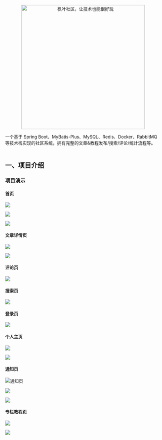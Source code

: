 <p align="center">
    <img src="https://github.com/jyz25/ketan/blob/master/img/%E6%9E%AB%E5%8F%B6%E7%A4%BE%E5%8C%BA.png?raw=true" alt="枫叶社区，让技术也能很好玩" width="400">
</p>

一个基于 Spring Boot、MyBatis-Plus、MySQL、Redis、Docker、RabbitMQ 等技术栈实现的社区系统，拥有完整的文章&教程发布/搜索/评论/统计流程等。
<br><br>

## 一、项目介绍

### 项目演示

#### 首页

![](img/home.png)


![](img/home2.png)


![](img/home3.png)


#### 文章详情页

![](img/detail.png)


![](img/detail2.png)


#### 评论页

![](img/comment2.png)


#### 搜索页

![](img/search.png)



#### 登录页

![](img/login.png)


#### 个人主页

![](img/个人主页.png)


![](img/他人详情.png)


#### 通知页

![通知页](img/通知面板.png)


![](img/实时通知-点赞.png)


![](img/实时通知-评论.png)


#### 专栏教程页

![](img/专栏教程.png)


![](img/专栏详情.png)
